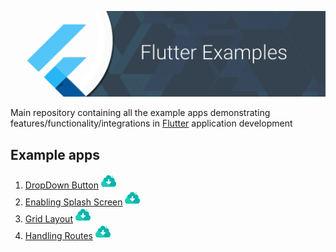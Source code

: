 ![Image](img/github_banner.png)

Main repository containing all the example apps demonstrating features/functionality/integrations in [Flutter](https://flutter.io/) application development

## Example apps

1.  [DropDown Button](/dropdown_button) [![download](img/ic_download.png)](https://kinolien.github.com/gitzip/?download=https://github.com/treasure-lau/flutter-examples/tree/master/dropdown_button)
1.  [Enabling Splash Screen](/enabling_splash_screen) [![download](img/ic_download.png)](https://kinolien.github.com/gitzip/?download=https://github.com/treasure-lau/flutter-examples/tree/master/enabling_splash_screen)
1.  [Grid Layout](/grid_layout) [![download](img/ic_download.png)](https://kinolien.github.com/gitzip/?download=https://github.com/treasure-lau/flutter-examples/tree/master/grid_layout)
1.  [Handling Routes](/handling_routes) [![download](img/ic_download.png)](https://kinolien.github.com/gitzip/?download=https://github.com/treasure-lau/flutter-examples/tree/master/handling_routes)
